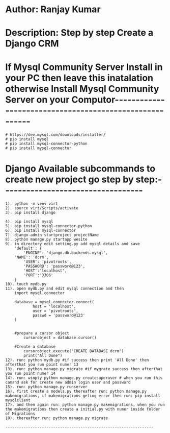 # Author: Ranjay Kumar
# Description: Step by step Create a Django CRM

# If Mysql Community Server Install in your PC  then leave this inatalation otherwise Install Mysql Community Server on your Computor--------------------------------------------------------
	# https://dev.mysql.com/downloads/installer/
	# pip install mysql
	# pip install mysql-connector-python
	# pip install mysql-connector


# Django Available subcommands to create new project go step by step:----------------------------------
    1). python -m venv virt
    2). source virt/Scripts/activate
    3). pip install django

    4). pip install mysql
    5). pip install mysql-connector-python
    6). pip install mysql-connector
    7). django-admin startproject projectName
    8). python manage.py startapp wesite
    9). in directory edit setting.py add mysql details and save
        'default': {
            'ENGINE': 'django.db.backends.mysql',
        'NAME': 'dcrm',
            'USER': 'pivotroots',
            'PASSWORD': 'password@123',
            'HOST':'localhost',
            'PORT':'3306'
        }
    10). touch mydb.py
    11). open mydb.py and edit mysql connection and then 
        import mysql.connector

        database = mysql.connector.connect(
                host = 'localhost',
                user = 'pivotroots',
                passwd = 'password@123'
        )


        #prepare a cursor object
            cursorobject = database.cursor()

        #Create a database
            cursorobject.execute("CREATE DATABASE dcrm")
            print("All Done")
    12). run: python mydb.py #if success then print 'All Done' then afterthat you run point numer 13
    13). run: python manage.py migrate #if mygrate success then afterthat you run point numer 14
    14). run: winpty python manage.py createsuperuser # when you run this camand ask for create new admin login user and password
    15). run: python manage.py runserver
    16). first create a models.py thereafter run: python manage.py makemigrations, if makemigrations geting error then run: pip install mysqlclient
    17). and then again run: python manage.py makemigrations, when you run the makemigrations then create a initial.py with numer inside folder of Migrations
    18). thereafter run: python manage.py migrate

    -----------------------------------------------------------------